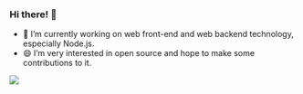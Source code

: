 ### Hi there! 👋

- 🔭 I’m currently working on web front-end and web backend technology, especially Node.js.
- 😄 I’m very interested in open source and hope to make some contributions to it.

<!--

- 🌱 I’m currently learning ...
- 👯 I’m looking to collaborate on ...
- 🤔 I’m looking for help with ...
- 💬 Ask me about ...
- 📫 How to reach me: ...
- ⚡ Fun fact: ...
-->

<img src="https://github-readme-stats.vercel.app/api?username=wang1212&show_icons=true" />

<!--
<img align="right" src="https://github-readme-stats.vercel.app/api/top-langs/?username=wang1212" />
-->
